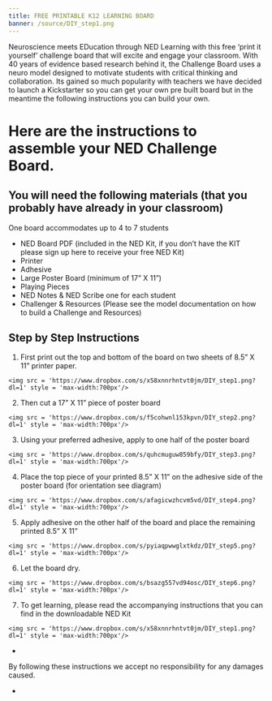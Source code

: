 ```yaml
---
title: FREE PRINTABLE K12 LEARNING BOARD
banner: /source/DIY_step1.png
---
```

Neuroscience meets EDucation through NED Learning with this
free ‘print it yourself’ challenge board that will excite and engage your
classroom. With 40 years of evidence based research behind it, the Challenge
Board uses a neuro model designed to motivate students with critical thinking
and collaboration. Its gained so much popularity with teachers we have decided
to launch a Kickstarter so you can get your own pre built board but in the
meantime the following instructions you can build your own.

# Here are the instructions to assemble your NED Challenge Board.

## You will need the following materials (that you probably have already in your classroom)

One board accommodates up to 4 to 7 students

* NED Board PDF (included in the NED Kit, if you
  don’t have the KIT please sign up here to receive your free NED Kit)
* Printer
* Adhesive
* Large Poster Board (minimum of 17” X 11”)
* Playing Pieces
* NED Notes & NED Scribe one for each student
* Challenger & Resources (Please see the model
  documentation on how to build a Challenge and Resources)

## Step by Step Instructions

1. First print out the top and bottom of the board
   on two sheets of 8.5” X 11” printer paper.
```
<img src = 'https://www.dropbox.com/s/x58xnnrhntvt0jm/DIY_step1.png?dl=1' style = 'max-width:700px'/>
```
2. Then cut a 17” X 11” piece of poster board
```
<img src = 'https://www.dropbox.com/s/f5cohwnl153kpvn/DIY_step2.png?dl=1' style = 'max-width:700px'/>
```
3. Using your preferred adhesive, apply to one half of the poster board
```
<img src = 'https://www.dropbox.com/s/quhcmuguw859bfy/DIY_step3.png?dl=1' style = 'max-width:700px'/>
```
4. Place the top piece of your printed 8.5” X 11” on the adhesive side of the poster board (for orientation see diagram)
```
<img src = 'https://www.dropbox.com/s/afagicwzhcvm5vd/DIY_step4.png?dl=1' style = 'max-width:700px'/>
```
5. Apply adhesive on the other half of the board and place the remaining printed 8.5” X 11”
```
<img src = 'https://www.dropbox.com/s/pyiaqpwwglxtkdz/DIY_step5.png?dl=1' style = 'max-width:700px'/>
```
6. Let the board dry.
```
<img src = 'https://www.dropbox.com/s/bsazg557vd94osc/DIY_step6.png?dl=1' style = 'max-width:700px'/>
```
7. To get learning, please read the accompanying instructions that you can find in the downloadable NED Kit
```
<img src = 'https://www.dropbox.com/s/x58xnnrhntvt0jm/DIY_step1.png?dl=1' style = 'max-width:700px'/>
```

* 

By following these instructions we accept no responsibility
for any damages caused.

* 

